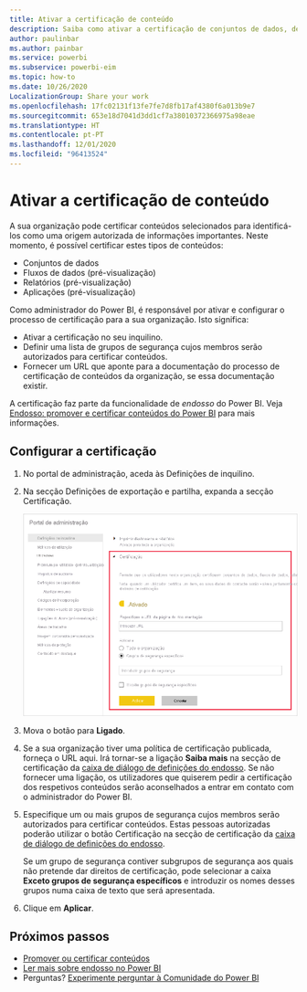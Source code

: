```yaml
---
title: Ativar a certificação de conteúdo
description: Saiba como ativar a certificação de conjuntos de dados, de fluxos de dados, de relatórios e de aplicações.
author: paulinbar
ms.author: painbar
ms.service: powerbi
ms.subservice: powerbi-eim
ms.topic: how-to
ms.date: 10/26/2020
LocalizationGroup: Share your work
ms.openlocfilehash: 17fc02131f13fe7fe7d8fb17af4380f6a013b9e7
ms.sourcegitcommit: 653e18d7041d3dd1cf7a38010372366975a98eae
ms.translationtype: HT
ms.contentlocale: pt-PT
ms.lasthandoff: 12/01/2020
ms.locfileid: "96413524"
---
```

# <a name="enable-content-certification"></a>Ativar a certificação de conteúdo

A sua organização pode certificar conteúdos selecionados para identificá-los como uma origem autorizada de informações importantes. Neste momento, é possível certificar estes tipos de conteúdos:
* Conjuntos de dados
* Fluxos de dados (pré-visualização)
* Relatórios (pré-visualização)
* Aplicações (pré-visualização)

Como administrador do Power BI, é responsável por ativar e configurar o processo de certificação para a sua organização. Isto significa:
* Ativar a certificação no seu inquilino.
* Definir uma lista de grupos de segurança cujos membros serão autorizados para certificar conteúdos.
* Fornecer um URL que aponte para a documentação do processo de certificação de conteúdos da organização, se essa documentação existir.

A certificação faz parte da funcionalidade de *endosso* do Power BI. Veja [Endosso: promover e certificar conteúdos do Power BI](../collaborate-share/service-endorsement-overview.md) para mais informações.

## <a name="set-up-certification"></a>Configurar a certificação

1. No portal de administração, aceda às Definições de inquilino.
1. Na secção Definições de exportação e partilha, expanda a secção Certificação.

   ![Set up dataset and dataflow certification (Configurar a certificação de conjuntos de dados e de fluxos de dados)](media/service-admin-setup-certification/service-admin-certification-setup-dialog.png)

1. Mova o botão para **Ligado**.
1. Se a sua organização tiver uma política de certificação publicada, forneça o URL aqui. Irá tornar-se a ligação **Saiba mais** na secção de certificação da [caixa de diálogo de definições do endosso](../collaborate-share/service-endorse-content.md#request-content-certification). Se não fornecer uma ligação, os utilizadores que quiserem pedir a certificação dos respetivos conteúdos serão aconselhados a entrar em contato com o administrador do Power BI.
1. Especifique um ou mais grupos de segurança cujos membros serão autorizados para certificar conteúdos. Estas pessoas autorizadas poderão utilizar o botão Certificação na secção de certificação da [caixa de diálogo de definições do endosso](../collaborate-share/service-endorse-content.md#certify-content).
    
    Se um grupo de segurança contiver subgrupos de segurança aos quais não pretende dar direitos de certificação, pode selecionar a caixa **Exceto grupos de segurança específicos** e introduzir os nomes desses grupos numa caixa de texto que será apresentada.
1. Clique em **Aplicar**.

## <a name="next-steps"></a>Próximos passos
* [Promover ou certificar conteúdos](../collaborate-share/service-endorse-content.md)
* [Ler mais sobre endosso no Power BI](../collaborate-share/service-endorsement-overview.md)
* Perguntas? [Experimente perguntar à Comunidade do Power BI](https://community.powerbi.com/)
